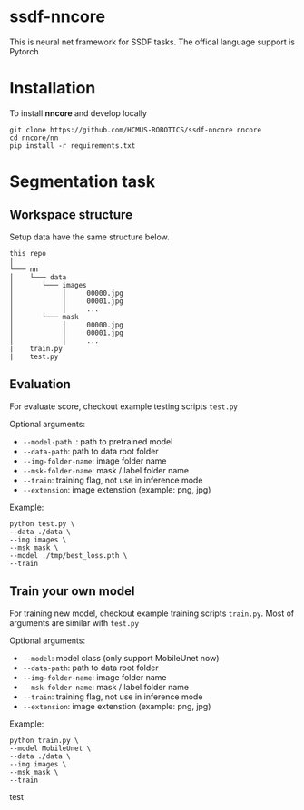 # ssdf-nncore 

This is neural net framework for SSDF tasks. The offical language support is Pytorch

# Installation 

To install **nncore** and develop locally

```
git clone https://github.com/HCMUS-ROBOTICS/ssdf-nncore nncore 
cd nncore/nn
pip install -r requirements.txt
```
# Segmentation task 
## Workspace structure 
Setup data have the same structure below.

```
this repo
│
└─── nn
│    └─── data
│       └─── images
│            │     00000.jpg
│            │     00001.jpg
│            │     ...
│       └─── mask
│            │     00000.jpg
│            │     00001.jpg
│            │     ...
|    train.py
|    test.py
```

## Evaluation 

For evaluate score, checkout example testing scripts `test.py` 

Optional arguments:

- `--model-path `: path to pretrained model
- `--data-path`: path to data root folder
- `--img-folder-name`: image folder name           
- `--msk-folder-name`: mask / label folder name
- `--train`: training flag, not use in inference mode
- `--extension`: image extenstion (example: png, jpg)
                        
Example: 
```
python test.py \
--data ./data \
--img images \
--msk mask \
--model ./tmp/best_loss.pth \
--train
```

## Train your own model


For training new model, checkout example training scripts `train.py`. Most of arguments are similar with `test.py`

Optional arguments:

- `--model`: model class (only support MobileUnet now)
- `--data-path`: path to data root folder
- `--img-folder-name`: image folder name           
- `--msk-folder-name`: mask / label folder name
- `--train`: training flag, not use in inference mode
- `--extension`: image extenstion (example: png, jpg)


Example: 
```
python train.py \
--model MobileUnet \
--data ./data \
--img images \
--msk mask \
--train
```

test